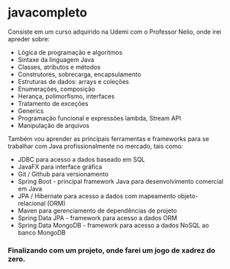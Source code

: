 # javacompleto

Consiste em um curso adquirido na Udemi com o Professor Nelio, onde irei apreder sobre:

* Lógica de programação e algoritmos
* Sintaxe da linguagem Java
* Classes, atributos e métodos
* Construtores, sobrecarga, encapsulamento
* Estruturas de dados: arrays e coleções
* Enumerações, composição
* Herança, polimorfismo, interfaces
* Tratamento de exceções
* Generics
* Programação funcional e expressões lambda, Stream API
* Manipulação de arquivos

Também vou aprender as principais ferramentas e frameworks para se trabalhar com Java profissionalmente no mercado, tais como:

* JDBC para acesso a dados baseado em SQL
* JavaFX para interface gráfica
* Git / Github para versionamento
* Spring Boot - principal framework Java para desenvolvimento comercial em Java
* JPA / Hibernate para acesso a dados com mapeamento objeto-relacional (ORM)
* Maven para gerenciamento de dependências de projeto
* Spring Data JPA - framework para acesso a dados ORM
* Spring Data MongoDB - framework para acesso a dados NoSQL ao banco MongoDB

### Finalizando com um projeto, onde farei um jogo de xadrez do zero.

